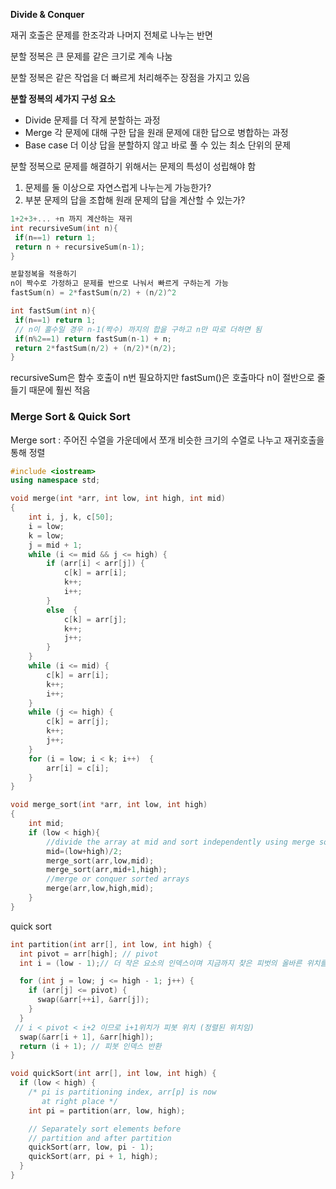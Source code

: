 **Divide & Conquer**

재귀 호출은 문제를 한조각과 나머지 전체로 나누는 반면

분할 정복은 큰 문제를 같은 크기로 계속 나눔

분할 정복은 같은 작업을 더 빠르게 처리해주는 장점을 가지고 있음

**분할 정복의 세가지 구성 요소**

- Divide 문제를 더 작게 분할하는 과정
- Merge 각 문제에 대해 구한 답을 원래 문제에 대한 답으로 병합하는 과정
- Base case 더 이상 답을 분할하지 않고 바로 풀 수 있는 최소 단위의 문제

분할 정복으로 문제를 해결하기 위해서는 문제의 특성이 성립해야 함

1. 문제를 둘 이상으로 자연스럽게 나누는게 가능한가?
2. 부분 문제의 답을 조합해 원래 문제의 답을 계산할 수 있는가?

```cpp
1+2+3+... +n 까지 계산하는 재귀
int recursiveSum(int n){
 if(n==1) return 1;
 return n + recursiveSum(n-1);
}

분할정복을 적용하기
n이 짝수로 가정하고 문제를 반으로 나눠서 빠르게 구하는게 가능
fastSum(n) = 2*fastSum(n/2) + (n/2)^2

int fastSum(int n){
 if(n==1) return 1;
 // n이 홀수일 경우 n-1(짝수) 까지의 합을 구하고 n만 따로 더하면 됨
 if(n%2==1) return fastSum(n-1) + n;
 return 2*fastSum(n/2) + (n/2)*(n/2);
}
```

recursiveSum은 함수 호출이 n번 필요하지만 fastSum()은 호출마다 n이 절반으로 줄들기 때문에 훨씬 적음

### Merge Sort & Quick Sort

Merge sort : 주어진 수열을 가운데에서 쪼개 비슷한 크기의 수열로 나누고 재귀호출을 통해 정렬

```cpp
#include <iostream>
using namespace std;

void merge(int *arr, int low, int high, int mid)
{
    int i, j, k, c[50];
    i = low;
    k = low;
    j = mid + 1;
    while (i <= mid && j <= high) {
        if (arr[i] < arr[j]) {
            c[k] = arr[i];
            k++;
            i++;
        }
        else  {
            c[k] = arr[j];
            k++;
            j++;
        }
    }
    while (i <= mid) {
        c[k] = arr[i];
        k++;
        i++;
    }
    while (j <= high) {
        c[k] = arr[j];
        k++;
        j++;
    }
    for (i = low; i < k; i++)  {
        arr[i] = c[i];
    }
}

void merge_sort(int *arr, int low, int high)
{
    int mid;
    if (low < high){
        //divide the array at mid and sort independently using merge sort
        mid=(low+high)/2;
        merge_sort(arr,low,mid);
        merge_sort(arr,mid+1,high);
        //merge or conquer sorted arrays
        merge(arr,low,high,mid);
    }
}
```

quick sort

```cpp
int partition(int arr[], int low, int high) {
  int pivot = arr[high]; // pivot
  int i = (low - 1);// 더 작은 요소의 인덱스이며 지금까지 찾은 피벗의 올바른 위치를 나타냅니다.

  for (int j = low; j <= high - 1; j++) {
    if (arr[j] <= pivot) {
      swap(&arr[++i], &arr[j]);
    }
  }
 // i < pivot < i+2 이므로 i+1위치가 피봇 위치 (정렬된 위치임)
  swap(&arr[i + 1], &arr[high]);
  return (i + 1); // 피봇 인덱스 반환
}

void quickSort(int arr[], int low, int high) {
  if (low < high) {
    /* pi is partitioning index, arr[p] is now
       at right place */
    int pi = partition(arr, low, high);

    // Separately sort elements before
    // partition and after partition
    quickSort(arr, low, pi - 1);
    quickSort(arr, pi + 1, high);
  }
}
```
